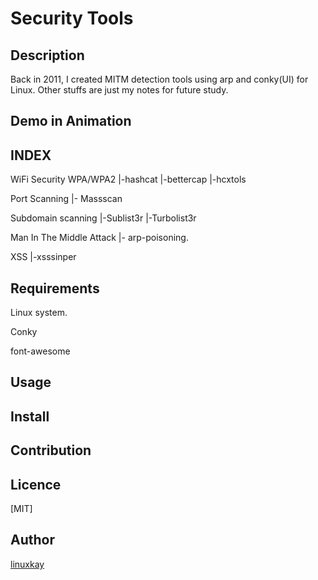 # Security Tools 

## Description
Back in 2011, I created MITM detection tools using arp and conky(UI) for Linux. Other stuffs are just my notes for future study.
## Demo in Animation

## INDEX

WiFi Security WPA/WPA2
|-hashcat
|-bettercap
|-hcxtols

Port Scanning
|- Massscan

Subdomain scanning
|-Sublist3r
|-Turbolist3r

Man In The Middle Attack
|- arp-poisoning.

XSS 
|-xsssinper
## Requirements
Linux system.

Conky

font-awesome

## Usage

## Install

## Contribution

## Licence
[MIT]

## Author

[linuxkay](https://github.com/linuxkay)
